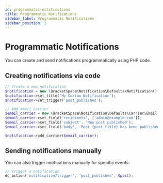 ```yaml
---
id: programmatic-notifications
title: Programmatic Notifications
sidebar_label: Programmatic Notifications
sidebar_position: 3
---
```


# Programmatic Notifications

You can create and send notifications programmatically using PHP code.

## Creating notifications via code

```php
// Create a new notification
$notification = new \BracketSpace\Notification\Defaults\Notification();
$notification->set_title('My Custom Notification');
$notification->set_trigger('post_published');

// Add email carrier
$email_carrier = new \BracketSpace\Notification\Defaults\Carrier\Email();
$email_carrier->set_field('recipients', ['admin@example.com']);
$email_carrier->set_field('subject', 'New post published');
$email_carrier->set_field('body', 'Post {post_title} has been published');

$notification->add_carrier($email_carrier);
```

## Sending notifications manually

You can also trigger notifications manually for specific events:

```php
// Trigger a notification
do_action('notification/trigger', 'post_published', $post);
```
